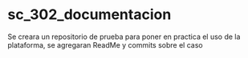 # sc_302_documentacion
Se creara un repositorio de prueba para poner en practica el uso de la plataforma, se agregaran ReadMe y commits sobre el caso
